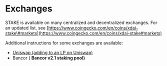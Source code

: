 # Exchanges

STAKE is available on many centralized and decentralized exchanges. For an updated list, see [https://www.coingecko.com/en/coins/xdai-stake\#markets](https://www.coingecko.com/en/coins/xdai-stake#markets)

Additional instructions for some exchanges are available:

* [Uniswap \(adding to an LP on Uniswap\)](../../../easy-staking/liquidity-provider-lp-info.md#adding-to-the-liquidity-pool)
* Bancor \( **Bancor v2.1 staking pool\)**



